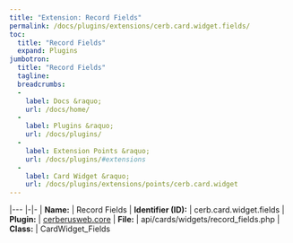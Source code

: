```yaml
---
title: "Extension: Record Fields"
permalink: /docs/plugins/extensions/cerb.card.widget.fields/
toc:
  title: "Record Fields"
  expand: Plugins
jumbotron:
  title: "Record Fields"
  tagline: 
  breadcrumbs:
  -
    label: Docs &raquo;
    url: /docs/home/
  -
    label: Plugins &raquo;
    url: /docs/plugins/
  -
    label: Extension Points &raquo;
    url: /docs/plugins/#extensions
  -
    label: Card Widget &raquo;
    url: /docs/plugins/extensions/points/cerb.card.widget
---
```


|---
|-|-
| **Name:** | Record Fields
| **Identifier (ID):** | cerb.card.widget.fields
| **Plugin:** | [cerberusweb.core](/docs/plugins/cerberusweb.core/)
| **File:** | api/cards/widgets/record_fields.php
| **Class:** | CardWidget_Fields


